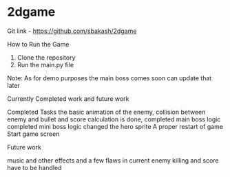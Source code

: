 # 2dgame

Git link - https://github.com/sbakash/2dgame

How to Run the Game 
1. Clone the repository
2. Run the main.py file

Note: As for demo purposes the main boss comes soon can update that later

Currently Completed work and future work

Completed Tasks
the basic animation of the enemy,
collision between enemy and bullet and score calculation is done,
completed main boss logic
completed mini boss logic
changed the hero sprite 
A proper restart of game
Start game screen

Future work 

music and other effects
and a few flaws in current enemy killing and score have to be handled
